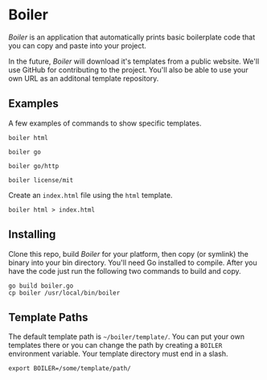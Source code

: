 # Boiler

_Boiler_ is an application that automatically prints basic boilerplate code that you can copy and paste into your project.

In the future, _Boiler_ will download it's templates from a public website. We'll use GitHub for contributing to the project. You'll also be able to use your own URL as an additonal template repository.


## Examples

A few examples of commands to show specific templates.

```
boiler html

boiler go

boiler go/http

boiler license/mit
```

Create an `index.html` file using the `html` template.

```
boiler html > index.html
```


## Installing

Clone this repo, build _Boiler_ for your platform, then copy (or symlink) the binary into your bin directory. You'll need Go installed to compile. After you have the code just run the following two commands to build and copy.

```
go build boiler.go
cp boiler /usr/local/bin/boiler
```


## Template Paths

The default template path is `~/boiler/template/`. You can put your own templates there or you can change the path by creating a `BOILER` environment variable. Your template directory must end in a slash.

```
export BOILER=/some/template/path/
```
